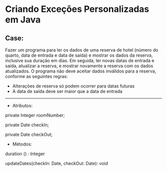 # Criando Exceções Personalizadas em Java

<h2> Case: </h2>

Fazer um programa para ler os dados de uma reserva de hotel (número do quarto, data de entrada e data de saída) e mostrar os dados da reserva, inclusive sua duração em dias. Em seguida, ler novas datas de entrada e saída, atualizar a reserva, e mostrar novamente a reserva com os dados atualizados. O programa não deve aceitar dados inválidos para a reserva, conforme as seguintes regras:
- Alterações de reserva só podem ocorrer para datas futuras
- A data de saída deve ser maior que a data de entrada
______________________
- Atributos: 

private Integer roomNumber;

private Date checkIn;

private Date checkOut;


- Métodos: 

duration () : Integer 

updateDates(checkIn: Date, checkOut: Date): void


